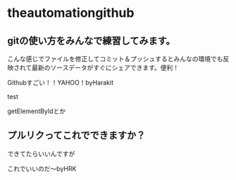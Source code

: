 # theautomationgithub

## gitの使い方をみんなで練習してみます。

こんな感じでファイルを修正してコミット＆プッシュするとみんなの環境でも反映されて最新のソースデータがすぐにシェアできます。便利！

Githubすごい！！YAHOO！byHarakit

test


getElementByIdとか

## プルリクってこれでできますか？

できてたらいいんですが


これでいいのだ〜byHRK
